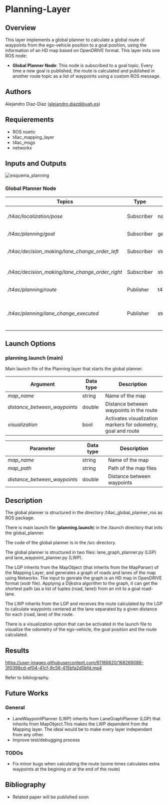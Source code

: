 # Planning-Layer

## Overview
This layer implements a global planner to calculate a global route of waypoints from the ego-vehicle position to a goal position, using the information of an HD map based on OpenDRIVE format. 
This layer inits one ROS node:
* __Global Planner Node__: This node is subscribed to a goal topic. Every time a new goal is published, the route is calculated and published in another route topic as a list of waypoints using a custom ROS message.

## Authors
Alejandro Diaz-Diaz (alejandro.diazd@uah.es)

## Requierements
* ROS noetic
* t4ac_mapping_layer
* t4ac_msgs
* networkx

## Inputs and Outputs
![esquema_planning](https://user-images.githubusercontent.com/61188820/165753791-8b0dec8e-11dd-4ad2-9094-30e86c1567aa.png)

### Global Planner Node
| Topics | Type | Message Format | Description |
| ------------- | ------------- | ----------------- | --------------|
| _/t4ac/localization/pose_  | Subscriber | nav_msgs/Odometry | Ego-vehicle odometry
| _/t4ac/planning/goal_  | Subscriber | geometry_msgs/PoseStamped | Destination of the route
| _/t4ac/decision_making/lane_change_order_left_ | Subscriber | std_msgs/Bool | Left lane change order
| _/t4ac/decision_making/lane_change_order_right_ | Subscriber | std_msgs/Bool | Right lane change order
| _/t4ac/planning/route_  | Publisher | t4ac_msgs/Path | Route calculated
| _/t4ac/planning/lane_change_executed_  | Publisher | std_msgs/Bool | True when lane change has been completed


## Launch Options
### planning.launch (main)
Main launch file of the Planning layer that starts the global planner.

| Argument | Data type | Description |
| ------------- | ------------- | --------------|
| _map_name_  | string | Name of the map
| _distance_between_waypoints_  | double | Distance between waypoints in the route
| _visualization_ | bool | Activates visualization markers for odometry, goal and route

| Parameter | Data type | Description |
| ------------- | ------------- | --------------|
| _map_name_  | string | Name of the map
| _map_path_  | string | Path of the map files
| _distance_between_waypoints_  | double | Distance between waypoints

## Description
The global planner is structured in the directory /t4ac_global_planner_ros as ROS package. 

There is main launch file (__planning.launch__) in the /launch directory that inits the global_planner.

The code of the global planner is in the /src directory. 

The global planner is structured in two files: lane_graph_planner.py (LGP) and lane_waypoint_planner.py (LWP). 

The LGP inherits from the MapObject (that inherits from the MapParser) of the Mapping Layer, and generates a graph of roads and lanes of the map using Networkx. The input to genrate the graph is an HD map in OpenDRIVE format (xodr file). Applying a Dijkstra algorithm to the graph, it can get the shortest path (as a list of tuples (road, lane)) from an init to a goal road-lane.

The LWP inherits from the LGP and receives the route calculated by the LGP to calculate waypoints centered at the lane separated by a given distance for each (road, lane) of the route.

There is a visualization option that can be activated in the launch file to visualize the odometry of the ego-vehicle, the goal position and the route calculated.


## Results
https://user-images.githubusercontent.com/61188820/168269086-3f0398cd-ef04-41cf-9c56-415bfa2d0bfd.mp4

Refer to bibliography.

## Future Works
### General 
* LaneWaypointPlanner (LWP) inherits from LaneGraphPlanner (LGP) that inherits from MapObject.This makes the LWP dependent from the Mapping layer. The ideal would be to make every layer independant from any other.
* Improve test/debugging process

### TODOs
* Fix minor bugs when calculating the route (some times calculates extra waypoints at the begining or at the end of the route)

## Bibliography
* Related paper will be published soon
